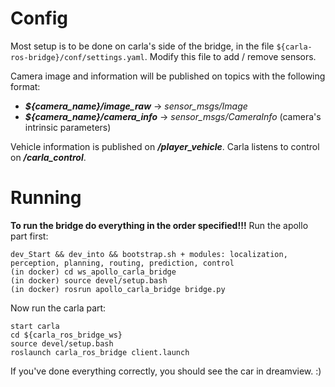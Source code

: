 # Config
Most setup is to be done on carla's side of the bridge, in the file `${carla-ros-bridge}/conf/settings.yaml`. Modify this file to add / remove sensors.

Camera image and information will be published on topics with the following format:
- ***\${camera_name}/image_raw*** -> *sensor_msgs/Image*
- ***\${camera_name}/camera_info*** -> *sensor_msgs/CameraInfo* (camera's intrinsic parameters)

Vehicle information is published on ***/player_vehicle***.
Carla listens to control on ***/carla_control***.

# Running
**To run the bridge do everything in the order specified!!!**
Run the apollo part first:
```
dev_Start && dev_into && bootstrap.sh + modules: localization, perception, planning, routing, prediction, control
(in docker) cd ws_apollo_carla_bridge
(in docker) source devel/setup.bash
(in docker) rosrun apollo_carla_bridge bridge.py
```
Now run the carla part:
```
start carla
cd ${carla_ros_bridge_ws}
source devel/setup.bash
roslaunch carla_ros_bridge client.launch
```

If you've done everything correctly, you should see the car in dreamview. :)